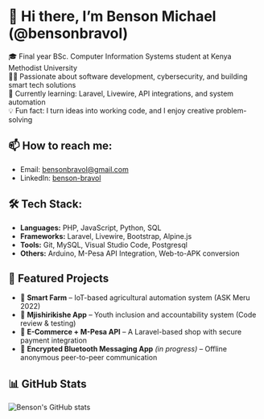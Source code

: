 # 👋 Hi there, I’m Benson Michael (@bensonbravol)

🎓 Final year BSc. Computer Information Systems student at Kenya Methodist University  
👨‍💻 Passionate about software development, cybersecurity, and building smart tech solutions  
🌱 Currently learning: Laravel, Livewire, API integrations, and system automation  
💡 Fun fact: I turn ideas into working code, and I enjoy creative problem-solving

## 📫 How to reach me:
- Email: [bensonbravol@gmail.com](mailto:bensonbravol@gmail.com)
- LinkedIn: [benson-bravol](https://www.linkedin.com/in/benson-bravol-741873214)

## 🛠️ Tech Stack:
- **Languages:** PHP, JavaScript, Python, SQL
- **Frameworks:** Laravel, Livewire, Bootstrap, Alpine.js
- **Tools:** Git, MySQL, Visual Studio Code, Postgresql
- **Others:** Arduino, M-Pesa API Integration, Web-to-APK conversion

## 📌 Featured Projects
- 🚀 **Smart Farm** – IoT-based agricultural automation system (ASK Meru 2022)
- 📲 **Mjishirikishe App** – Youth inclusion and accountability system (Code review & testing)
- 🛒 **E-Commerce + M-Pesa API** – A Laravel-based shop with secure payment integration
- 🔐 **Encrypted Bluetooth Messaging App** *(in progress)* – Offline anonymous peer-to-peer communication

## 📊 GitHub Stats
![Benson's GitHub stats](https://github-readme-stats.vercel.app/api?username=bensonbravol&show_icons=true&theme=tokyonight)

<!---
bensonbravol/bensonbravol is a ✨ special ✨ repository because its `README.md` (this file) appears on your GitHub profile.
You can click the Preview link to take a look at your changes.
--->
